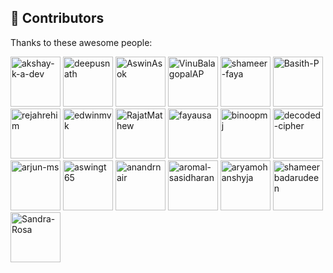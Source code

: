 ## 🤝 Contributors

Thanks to these awesome people:

<p align="left">
<a href="https://github.com/akshay-k-a-dev"><img src="https://avatars.githubusercontent.com/u/106895549?v=4" width="80" alt="akshay-k-a-dev" title="akshay-k-a-dev"/></a>
<a href="https://github.com/deepusnath"><img src="https://avatars.githubusercontent.com/u/11581972?v=4" width="80" alt="deepusnath" title="deepusnath"/></a>
<a href="https://github.com/AswinAsok"><img src="https://avatars.githubusercontent.com/u/64626875?v=4" width="80" alt="AswinAsok" title="AswinAsok"/></a>
<a href="https://github.com/VinuBalagopalAP"><img src="https://avatars.githubusercontent.com/u/48175345?v=4" width="80" alt="VinuBalagopalAP" title="VinuBalagopalAP"/></a>
<a href="https://github.com/shameer-faya"><img src="https://avatars.githubusercontent.com/u/19203181?v=4" width="80" alt="shameer-faya" title="shameer-faya"/></a>
<a href="https://github.com/Basith-P"><img src="https://avatars.githubusercontent.com/u/59326665?v=4" width="80" alt="Basith-P" title="Basith-P"/></a>
<a href="https://github.com/rejahrehim"><img src="https://avatars.githubusercontent.com/u/4394746?v=4" width="80" alt="rejahrehim" title="rejahrehim"/></a>
<a href="https://github.com/edwinmvk"><img src="https://avatars.githubusercontent.com/u/84259272?v=4" width="80" alt="edwinmvk" title="edwinmvk"/></a>
<a href="https://github.com/RajatMathew"><img src="https://avatars.githubusercontent.com/u/20884258?v=4" width="80" alt="RajatMathew" title="RajatMathew"/></a>
<a href="https://github.com/fayausa"><img src="https://avatars.githubusercontent.com/u/26935642?v=4" width="80" alt="fayausa" title="fayausa"/></a>
<a href="https://github.com/binoopmj"><img src="https://avatars.githubusercontent.com/u/12964819?v=4" width="80" alt="binoopmj" title="binoopmj"/></a>
<a href="https://github.com/decoded-cipher"><img src="https://avatars.githubusercontent.com/u/44474792?v=4" width="80" alt="decoded-cipher" title="decoded-cipher"/></a>
<a href="https://github.com/arjun-ms"><img src="https://avatars.githubusercontent.com/u/64315213?v=4" width="80" alt="arjun-ms" title="arjun-ms"/></a>
<a href="https://github.com/aswingt65"><img src="https://avatars.githubusercontent.com/u/75844342?v=4" width="80" alt="aswingt65" title="aswingt65"/></a>
<a href="https://github.com/anandrnair"><img src="https://avatars.githubusercontent.com/u/5165953?v=4" width="80" alt="anandrnair" title="anandrnair"/></a>
<a href="https://github.com/aromal-sasidharan"><img src="https://avatars.githubusercontent.com/u/5155674?v=4" width="80" alt="aromal-sasidharan" title="aromal-sasidharan"/></a>
<a href="https://github.com/aryamohanshyja"><img src="https://avatars.githubusercontent.com/u/39259561?v=4" width="80" alt="aryamohanshyja" title="aryamohanshyja"/></a>
<a href="https://github.com/shameerbadarudeen"><img src="https://avatars.githubusercontent.com/u/9133836?v=4" width="80" alt="shameerbadarudeen" title="shameerbadarudeen"/></a>
<a href="https://github.com/Sandra-Rosa"><img src="https://avatars.githubusercontent.com/u/84260242?v=4" width="80" alt="Sandra-Rosa" title="Sandra-Rosa"/></a>
</p>
